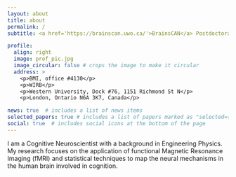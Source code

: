 ```yaml
---
layout: about
title: about
permalink: /
subtitle: <a href='https://brainscan.uwo.ca/'>BrainsCAN</a> Postdoctoral Fellow at <a href='https://www.diedrichsenlab.org/'>Diedrichsenlab</a> and <a href='http://www.jessicagrahn.com/'>The Music and Neuroscience Lab</a>.

profile:
  align: right
  image: prof_pic.jpg
  image_circular: false # crops the image to make it circular
  address: >
    <p>BMI, office #4130</p>
    <p>WIRB</p>
    <p>Western University, Dock #76, 1151 Richmond St N</p>
    <p>London, Ontario N6A 3K7, Canada</p>

news: true  # includes a list of news items
selected_papers: true # includes a list of papers marked as "selected={true}"
social: true  # includes social icons at the bottom of the page
---
```





I am a Cognitive Neuroscientist with a background in Engineering Physics. My research focuses on the application of functional Magnetic Resonance Imaging (fMRI) and statistical techniques to map the neural mechanisms in the human brain involved in cognition.

<!-- Write your biography here. Tell the world about yourself. Link to your favorite [subreddit](http://reddit.com). You can put a picture in, too. The code is already in, just name your picture `prof_pic.jpg` and put it in the `img/` folder. -->

<!-- Put your address / P.O. box / other info right below your picture. You can also disable any these elements by editing `profile` property of the YAML header of your `_pages/about.md`. Edit `_bibliography/papers.bib` and Jekyll will render your [publications page](/al-folio/publications/) automatically. -->

<!-- Link to your social media connections, too. This theme is set up to use [Font Awesome icons](http://fortawesome.github.io/Font-Awesome/) and [Academicons](https://jpswalsh.github.io/academicons/), like the ones below. Add your Facebook, Twitter, LinkedIn, Google Scholar, or just disable all of them. -->
